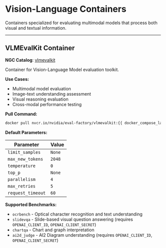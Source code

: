 # Vision-Language Containers

Containers specialized for evaluating multimodal models that process both visual and textual information.

---

## VLMEvalKit Container

**NGC Catalog**: [vlmevalkit](https://catalog.ngc.nvidia.com/orgs/nvidia/teams/eval-factory/containers/vlmevalkit)

Container for Vision-Language Model evaluation toolkit.

**Use Cases:**

- Multimodal model evaluation
- Image-text understanding assessment
- Visual reasoning evaluation
- Cross-modal performance testing

**Pull Command:**

```bash
docker pull nvcr.io/nvidia/eval-factory/vlmevalkit:{{ docker_compose_latest }}
```

**Default Parameters:**

| Parameter | Value |
|-----------|-------|
| `limit_samples` | `None` |
| `max_new_tokens` | `2048` |
| `temperature` | `0` |
| `top_p` | `None` |
| `parallelism` | `4` |
| `max_retries` | `5` |
| `request_timeout` | `60` |

**Supported Benchmarks:**

- `ocrbench` - Optical character recognition and text understanding
- `slidevqa` - Slide-based visual question answering (requires `OPENAI_CLIENT_ID`, `OPENAI_CLIENT_SECRET`)
- `chartqa` - Chart and graph interpretation
- `ai2d_judge` - AI2 Diagram understanding (requires `OPENAI_CLIENT_ID`, `OPENAI_CLIENT_SECRET`)
